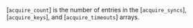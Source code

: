 [`acquire_count`] is the number of entries in the [`acquire_syncs`],
[`acquire_keys`], and [`acquire_timeouts`] arrays.